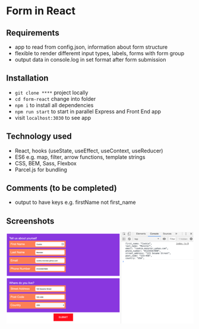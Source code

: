 # Form in React

## Requirements

- app to read from config.json, information about form structure
- flexible to render differemt input types, labels, forms with form group
- output data in console.log in set format after form submission

## Installation

- `git clone ****` project locally
- `cd form-react` change into folder
- `npm i` to install all dependencies
- `npm run start` to start in parallel Express and Front End app
- visit `localhost:3030` to see app

## Technology used

- React, hooks (useState, useEffect, useContext, useReducer)
- ES6 e.g. map, filter, arrow functions, template strings
- CSS, BEM, Sass, Flexbox
- Parcel.js for bundling

## Comments (to be completed)

- output to have keys e.g. firstName not first_name

## Screenshots

![Screenshot](src/assets/screenshot-1.png)

